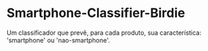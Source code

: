 # Smartphone-Classifier-Birdie
Um classificador que prevê, para cada produto, sua característica: 'smartphone' ou 'nao-smartphone'.
